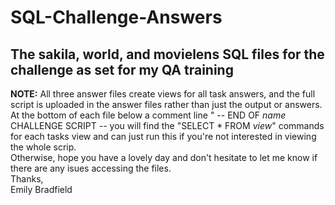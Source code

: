 # SQL-Challenge-Answers
## The sakila, world, and movielens SQL files for the challenge as set for my QA training

**NOTE:**
All three answer files create views for all task answers, and the full script is uploaded in the answer files rather than just the output or answers. At the bottom of each file below a comment line " -- END OF *name* CHALLENGE SCRIPT -- you will find the "SELECT * FROM *view*" commands for each tasks view and can just run this if you're not interested in viewing the whole scrip.  
  Otherwise, hope you have a lovely day and don't hesitate to let me know if there are any isues accessing the files.  
  Thanks,  
  Emily Bradfield
